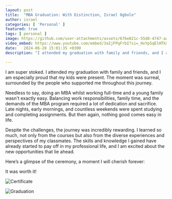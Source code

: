 ```yaml
---
layout: post
title:  "MBA Graduation: With Distinction, Israel Ogbole"
author: israel
categories: [ 'Personal' ]
featured: true
tags: [ personal ]
image: https://github.com/user-attachments/assets/676e821c-55d8-4747-aaa1-f162bad904b7
video_embed: https://www.youtube.com/embed/3aIjFPqFrbI?si=_HxYp5qElHTkXFbT
date:   2024-06-28 15:01:35 +0300
description: "I attended my graduation with family and friends, and I am especially proud that my kids were present." 

---
```


I am super stoked. I attended my graduation with family and friends, and I am especially proud that my kids were present. The moment was surreal, surrounded by the people who supported me throughout this journey.

Needless to say, doing an MBA whilst working full-time and a young family wasn't exactly easy. Balancing work responsibilities, family time, and the demands of the MBA program required a lot of dedication and sacrifice. Late nights, early mornings, and countless weekends were spent studying and completing assignments. But then again, nothing good comes easy in life.

Despite the challenges, the journey was incredibly rewarding. I learned so much, not only from the courses but also from the diverse experiences and perspectives of my classmates. The skills and knowledge I gained have already started to pay off in my professional life, and I am excited about the new opportunities that lie ahead.

Here’s a glimpse of the ceremony, a moment I will cherish forever:

It was worth it!

![Certificate](https://media.licdn.com/dms/image/D4E22AQE3-sBFEBQIgA/feedshare-shrink_1280/0/1706012211197?e=1724889600&v=beta&t=rJh50RM-uL3wSUd8SvVC5ZRiDWxX_LWHbms39ZK2Gj0)


<p></p>

<p></p>

![Graduation](
 https://github.com/user-attachments/assets/676e821c-55d8-4747-aaa1-f162bad904b7#wide)

<p></p>
<p></p>
